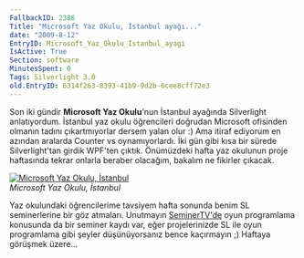 ```yaml
---
FallbackID: 2386
Title: "Microsoft Yaz Okulu, İstanbul ayağı..."
date: "2009-8-12"
EntryID: Microsoft_Yaz_Okulu_Istanbul_ayagi
IsActive: True
Section: software
MinutesSpent: 0
Tags: Silverlight 3.0
old.EntryID: 6314f263-8393-41b9-9d2b-6cee8cff72e3
---
```

Son iki gündir **Microsoft Yaz Okulu**'nun İstanbul ayağında Silverlight
anlatıyordum. İstanbul yaz okulu öğrencileri doğrudan Microsoft
ofisinden olmanın tadını çıkartmıyorlar dersem yalan olur :) Ama itiraf
ediyorum en azından aralarda Counter vs oynamıyorlardı. İki gün gibi
kısa bir sürede Silverlight'tan girdik WPF'ten çıktık. Önümüzdeki hafta
yaz okulunun proje haftasında tekrar onlarla beraber olacağım, bakalım
ne fikirler çıkacak.

[![Microsoft Yaz Okulu,
İstanbul](media/Microsoft_Yaz_Okulu_Istanbul_ayagi/11082009_1.jpg)](http://cid-8eca4439fd9a640f.skydrive.live.com/browse.aspx/MS%20Yaz%20Okulu%202009/%c4%b0stanbul)\
*Microsoft Yaz Okulu, İstanbul*

Yaz okulundaki öğrencilerime tavsiyem hafta sonunda benim SL
seminerlerine bir göz atmaları. Unutmayın
[SeminerTV'de](http://daron.yondem.com/tr/formatpage.aspx?path=seminertv.format.html)
oyun programlama konusunda da bir seminer kaydı var, eğer projelerinizde
SL ile oyun programlama gibi şeyler düşünüyorsanız bence kaçırmayın ;)
Haftaya görüşmek üzere...


